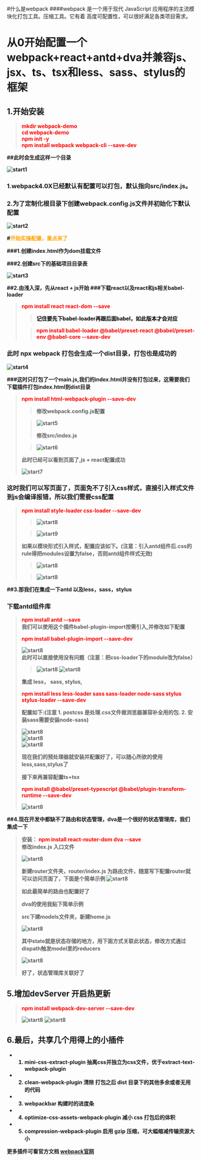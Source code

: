 #什么是webpack
####webpack 是一个用于现代 JavaScript 应用程序的主流模块化打包工具。压缩工具。它有着 高度可配置性，可以很好满足各类项目需求。

# 从0开始配置一个webpack+react+antd+dva并兼容js、jsx、ts、tsx和less、sass、stylus的框架
## 1.开始安装

><font color='red'><strong>mkdir webpack-demo <br>
><strong>cd webpack-demo  <br>
><strong>npm init -y <br>
><strong>npm install webpack webpack-cli --save-dev	</strong></font>

##此时会生成这样一个目录

![start1]('./assets/image/1.png')

### 1.webpack4.0X已经默认有配置可以打包，默认指向src/index.js。

### 2.为了定制化根目录下创建webpack.config.js文件并初始化下默认配置
![start2]('./assets/image/2.png')

#<font color="orange">开始实操配置，重点来了</font>

###1.创建index.html作为dom挂载文件

###2.创建src下的基础项目目录表

![start3]('./assets/image/3.png')

##2.由浅入深，先从react + js开始
###下载react以及react和js相关babel-loader

><font color="red"><strong>npm install react react-dom --save</strong></font> <br>
>
>><font color="#000"><strong>记住要先下babel-loader再跟后面babel，如此版本才会对应</strong></font><br>
>
>><font color="red"><strong>npm install babel-loader @babel/preset-react @babel/preset-env @babel-core --save-dev</strong></font> <br>

### 此时 npx webpack 打包会生成一个dist目录，打包也是成功的
![start4]('./assets/image/4.png')

###这时只打包了一个main.js,我们的index.html并没有打包过来，这需要我们下载插件打包index.html到dist目录

><font color="red"><strong>npm install html-webpack-plugin --save-dev</strong></font> <br>
>
>>修改webpack.config.js配置
>
>>![start5]('./assets/image/5.png')
>>
>>修改src/index.js <br>
>
>>![start6]('./assets/image/6.png')
>
>此时已经可以看到页面了,js + react配置成功
>
>![start7]('./assets/image/7.png')

### 这时我们可以写页面了，页面免不了引入css样式，直接引入样式文件到js会编译报错，所以我们需要css配置

><font color="red"><strong>npm install style-loader css-loader --save-dev</strong></font> <br>
>
>>![start8]('./assets/image/8.png')
>
>>![start9]('./assets/image/9.png') <br>
>
> 如果以模块形式引入样式，配置应该如下。(注意：引入antd组件后.css的rule得把modules设置为false，否则antd组件样式无效)
>
>>![start8]('./assets/image/10.png')
>
>>![start8]('./assets/image/11.png')
>

##3.那我们在集成一下antd 以及less，sass，stylus
### 下载antd组件库
><font color="red"><strong>npm install antd --save</strong></font> <br>
> 我们可以使用这个插件babel-plugin-import按需引入,并修改如下配置
> 
> <font color="red"><strong>npm install babel-plugin-import --save-dev</strong></font> <br>
> 
> ![start8]('./assets/image/14.png') <br> 
> 此时可以直接使用没有问题（注意：把css-loader下的module改为false）
>>
>>![start8]('./assets/image/12.png')
>>![start8]('./assets/image/13.png') <br>
>
>集成 less， sass, stylus,
>
> <font color="red"><strong>npm install less less-loader sass sass-loader node-sass stylus stylus-loader --save-dev</strong></font> <br>
> 
>配置如下:(注意 1. postcss 是处理.css文件做浏览器兼容补全用的包. 2. 安装sass需要安装node-sass)
>
>![start8]('./assets/image/17.png') <br>
>![start8]('./assets/image/15.png') <br>
>![start8]('./assets/image/16.png') <br>
>
>现在我们的预处理器就安装并配置好了，可以随心所欲的使用less,sass,stylus了
>
>接下来再兼容配置ts+tsx
>
><font color="red"><strong>npm install @babel/preset-typescript @babel/plugin-transform-runtime --save-dev</strong></font> <br>
>
>![start8]('./assets/image/18.png')
>

##4.现在开发中都缺不了路由和状态管理，dva是一个很好的状态管理库，我们集成一下
>安装： <font color="red"><strong>npm install react-router-dom dva --save</strong></font> <br>
>修改index.js 入口文件
>
>![start8]('./assets/image/19.png')
>
>新建router文件夹，router/index.js 为路由文件，随意写下配置router就可以访问页面了，下面是个简单示例
>![start8]('./assets/image/20.png')
>
>如此最简单的路由也配置好了
>
>dva的使用我贴下简单示例
>
>src下建models文件夹，新建home.js
>
>![start8]('./assets/image/21.png')
>
>其中state就是状态存储的地方，用下面方式关联此状态，修改方式通过dispath触发model里的reducers
>
>![start8]('./assets/image/22.png')
>
>好了，状态管理库关联好了

## 5.增加devServer 开启热更新
> <font color="red"><strong>npm install webpack-dev-server --save-dev</strong></font> <br>
> 
> ![start8]('./assets/image/23.png')
> ![start8]('./assets/image/24.png')
> 
## 6.最后，共享几个用得上的小插件
* 1. mini-css-extract-plugin 抽离css并独立为css文件，优于extract-text-webpack-plugin
* 2. clean-webpack-plugin  清除 打包之后 dist 目录下的其他多余或者无用的代码
* 3. webpackbar  构建时的进度条
* 4. optimize-css-assets-webpack-plugin 减小 css 打包后的体积
* 5. compression-webpack-plugin   启用 gzip 压缩，可大幅缩减传输资源大小

更多插件可看官方文档 [webpack官网]("https://webpack.docschina.org/plugins/")
 
